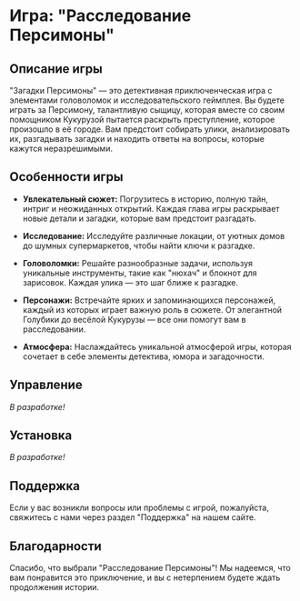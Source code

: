 # Игра: "Расследование Персимоны"

## Описание игры

"Загадки Персимоны" — это детективная приключенческая игра с элементами головоломок и исследовательского геймплея. Вы будете играть за Персимону, талантливую сыщицу, которая вместе со своим помощником Кукурузой пытается раскрыть преступление, которое произошло в её городе. Вам предстоит собирать улики, анализировать их, разгадывать загадки и находить ответы на вопросы, которые кажутся неразрешимыми.

## Особенности игры

- **Увлекательный сюжет:** Погрузитесь в историю, полную тайн, интриг и неожиданных открытий. Каждая глава игры раскрывает новые детали и загадки, которые вам предстоит разгадать.
  
- **Исследование:** Исследуйте различные локации, от уютных домов до шумных супермаркетов, чтобы найти ключи к разгадке.

- **Головоломки:** Решайте разнообразные задачи, используя уникальные инструменты, такие как "нюхач" и блокнот для зарисовок. Каждая улика — это шаг ближе к разгадке.

- **Персонажи:** Встречайте ярких и запоминающихся персонажей, каждый из которых играет важную роль в сюжете. От элегантной Голубики до весёлой Кукурузы — все они помогут вам в расследовании.

- **Атмосфера:** Наслаждайтесь уникальной атмосферой игры, которая сочетает в себе элементы детектива, юмора и загадочности.

## Управление

*В разработке!*

## Установка

*В разработке!*

## Поддержка

Если у вас возникли вопросы или проблемы с игрой, пожалуйста, свяжитесь с нами через раздел "Поддержка" на нашем сайте.

## Благодарности

Спасибо, что выбрали "Расследование Персимоны"! Мы надеемся, что вам понравится это приключение, и вы с нетерпением будете ждать продолжения истории.